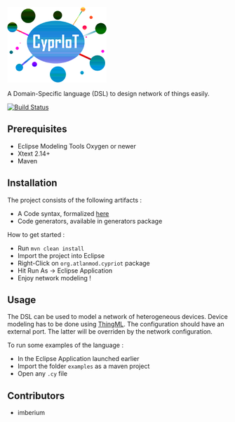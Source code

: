 ![CyprIoT Logo](logo.png)

A Domain-Specific language (DSL) to design network of things easily.

[![Build Status](https://travis-ci.org/atlanmod/CyprIoT.svg?branch=master)](https://travis-ci.org/atlanmod/CyprIoT)

## Prerequisites

* Eclipse Modeling Tools Oxygen or newer
* Xtext 2.14+
* Maven

## Installation

The project consists of the following artifacts : 

* A Code syntax, formalized [here](https://github.com/atlanmod/CyprIoT/tree/master/org.atlanmod.cypriot/src/org/atlanmod/cypriot)
* Code generators, available in generators package

How to get started :

* Run ``mvn clean install``
* Import the project into Eclipse
* Right-Click on ``org.atlanmod.cypriot`` package
* Hit Run As -> Eclipse Application
* Enjoy network modeling !

## Usage

The DSL can be used to model a network of heterogeneous devices. Device modeling has to be done using [ThingML](https://github.com/TelluIoT/ThingML). The configuration should have an external port. The latter will be overriden by the network configuration.

To run some examples of the language :

* In the Eclipse Application launched earlier
* Import the folder ``examples`` as a maven project
* Open any ``.cy`` file

## Contributors

* imberium